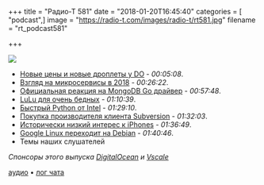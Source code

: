 +++
title = "Радио-Т 581"
date = "2018-01-20T16:45:40"
categories = [ "podcast",]
image = "https://radio-t.com/images/radio-t/rt581.jpg"
filename = "rt_podcast581"

+++

![](https://radio-t.com/images/radio-t/rt581.jpg)

- [Новые цены и новые дроплеты у DO](https://blog.digitalocean.com/new-droplet-plans/) - *00:05:08*.
- [Взгляд на микросервисы в 2018](http://www.dwmkerr.com/the-death-of-microservice-madness-in-2018/) - *00:26:22*.
- [Официальная реакция на MongoDB Go драйвер](https://engineering.mongodb.com/post/considering-the-community-effects-of-introducing-an-official-golang-mongodb-driver) - *00:57:48*.
- [LuLu для очень бедных](https://objective-see.com/products/lulu.html) - *01:10:39*.
- [Быстрый Python от Intel](https://software.seek.intel.com/python-distribution) - *01:29:10*.
- [Покупка производителя клиента Subversion](https://techcrunch.com/2018/01/18/assembla-acquires-cornerstone-a-subversion-client-for-macos/) - *01:32:03*.
- [Исторически низкий интерес к iPhones](http://bgr.com/2018/01/18/iphone-x-sales-vs-iphone-8-survey-data/) - *01:36:49*.
- [Google Linux переходит на Debian](http://www.androidpolice.com/2018/01/19/googles-linux-workstations-switching-ubuntu-debian/) - *01:40:46*.
- Темы наших слушателей

*Спонсоры этого выпуска [DigitalOcean](https://www.digitalocean.com) и [Vscale](http://bit.ly/radio-t_vscale)*

[аудио](https://cdn.radio-t.com/rt_podcast581.mp3) • [лог чата](http://chat.radio-t.com/logs/radio-t-581.html)
<audio src="https://cdn.radio-t.com/rt_podcast581.mp3" preload="none"></audio>
